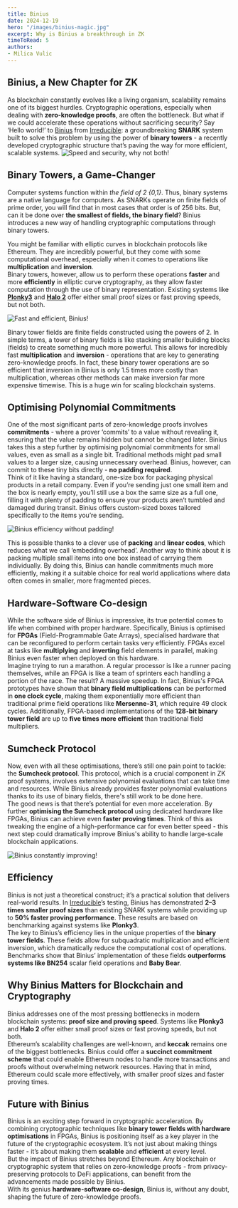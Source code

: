 ```yaml
---
title: Binius
date: 2024-12-19
hero: "/images/binius-magic.jpg"
excerpt: Why is Binius a breakthrough in ZK
timeToRead: 5
authors:
- Milica Vulic
---
```


## Binius, a New Chapter for ZK
As blockchain constantly evolves like a living organism, scalability remains one of its biggest hurdles. Cryptographic operations, especially when dealing with **zero-knowledge proofs**, are often the bottleneck. But what if we could accelerate these operations without sacrificing security? Say ‘Hello world!’ to [Binius](https://gitlab.com/IrreducibleOSS/binius) from [Irreducible](https://www.irreducible.com/): a groundbreaking **SNARK** system built to solve this problem by using the power of **binary towers** - a recently developed cryptographic structure that’s paving the way for more efficient, scalable systems.
![Speed and security, why not both!](/images/binius-both-speed-security.png)
## Binary Towers, a Game-Changer
Computer systems function within *the field of 2 {0,1}*. Thus, binary systems are a native language for computers. As SNARKs operate on finite fields of prime order, you will find that in most cases that order is of 256 bits. But, can it be done over **the smallest of fields, the binary field**? Binius introduces a new way of handling cryptographic computations through binary towers. <br /> 

You might be familiar with elliptic curves in blockchain protocols like Ethereum. They are incredibly powerful, but they come with some computational overhead, especially when it comes to operations like **multiplication** and **inversion**. <br /> 
Binary towers, however, allow us to perform these operations **faster** and more **efficiently** in elliptic curve cryptography, as they allow faster computation through the use of binary representation. Existing systems like [**Plonky3**](https://github.com/Plonky3/Plonky3) and [**Halo 2**](https://github.com/zcash/halo2) offer either small proof sizes or fast proving speeds, but not both. <br /> 

![Fast and efficient, Binius!](/images/binius-fast-efficient.png)

Binary tower fields are finite fields constructed using the powers of 2. In simple terms, a tower of binary fields is like stacking smaller building blocks (fields) to create something much more powerful. This allows for incredibly fast **multiplication** and **inversion** - operations that are key to generating zero-knowledge proofs. In fact, these binary tower operations are so efficient that inversion in Binius is only 1.5 times more costly than multiplication, whereas other methods can make inversion far more expensive timewise. This is a huge win for scaling blockchain systems. 

## Optimising Polynomial Commitments
One of the most significant parts of zero-knowledge proofs involves **commitments** - where a prover ‘commits’ to a value without revealing it, ensuring that the value remains hidden but cannot be changed later. Binius takes this a step further by optimising polynomial commitments for small values, even as small as a single bit. Traditional methods might pad small values to a larger size, causing unnecessary overhead. Binius, however, can commit to these tiny bits directly - **no padding required**. <br /> 
Think of it like having a standard, one-size box for packaging physical products in a retail company. Even if you’re sending just one small item and the box is nearly empty, you’ll still use a box the same size as a full one, filling it with plenty of padding to ensure your products aren’t tumbled and damaged during transit. Binius offers custom-sized boxes tailored specifically to the items you’re sending. <br /> 

![Binius efficiency without padding!](/images/binius-efficiency-no-padding.png "Padding according to Binius")

This is possible thanks to a clever use of **packing** and **linear codes**, which reduces what we call ‘embedding overhead’. Another way to think about it is packing multiple small items into one box instead of carrying them individually. By doing this, Binius can handle commitments much more efficiently, making it a suitable choice for real world applications where data often comes in smaller, more fragmented pieces.

## Hardware-Software Co-design
While the software side of Binius is impressive, its true potential comes to life when combined with proper hardware. Specifically, Binius is optimised for **FPGAs** (Field-Programmable Gate Arrays), specialised hardware that can be reconfigured to perform certain tasks very efficiently. FPGAs excel at tasks like **multiplying** and **inverting** field elements in parallel, making Binius even faster when deployed on this hardware. <br /> 
Imagine trying to run a marathon. A regular processor is like a runner pacing themselves, while an FPGA is like a team of sprinters each handling a portion of the race. The result? A massive speedup. In fact, Binius's FPGA prototypes have shown that **binary field multiplications** can be performed in **one clock cycle**, making them exponentially more efficient than traditional prime field operations like **Mersenne-31**, which require 49 clock cycles. Additionally, FPGA-based implementations of the **128-bit binary tower field** are up to **five times more efficient** than traditional field multipliers.

## Sumcheck Protocol
Now, even with all these optimisations, there’s still one pain point to tackle: the **Sumcheck protocol**. This protocol, which is a crucial component in ZK proof systems, involves extensive polynomial evaluations that can take time and resources. While Binius already provides faster polynomial evaluations thanks to its use of binary fields, there's still work to be done here. <br /> 
The good news is that there’s potential for even more acceleration. By further **optimising the Sumcheck protocol** using dedicated hardware like FPGAs, Binius can achieve even **faster proving times**. Think of this as tweaking the engine of a high-performance car for even better speed - this next step could dramatically improve Binius's ability to handle large-scale blockchain applications.

![Binius constantly improving!](/images/binius-speed.png)

## Efficiency
Binius is not just a theoretical construct; it’s a practical solution that delivers real-world results. In [Irreducible](https://www.irreducible.com/)’s testing, Binius has demonstrated **2–3 times smaller proof sizes** than existing SNARK systems while providing up to **50% faster proving performance**. These results are based on benchmarking against systems like **Plonky3**. <br /> 
The key to Binius’s efficiency lies in the unique properties of the **binary tower fields**. These fields allow for subquadratic multiplication and efficient inversion, which dramatically reduce the computational cost of operations. Benchmarks show that Binius’ implementation of these fields **outperforms systems like BN254** scalar field operations and **Baby Bear**.

## Why Binius Matters for Blockchain and Cryptography
Binius addresses one of the most pressing bottlenecks in modern blockchain systems: **proof size and proving speed**. Systems like **Plonky3** and **Halo 2** offer either small proof sizes or fast proving speeds, but not both. <br /> 
Ethereum’s scalability challenges are well-known, and **keccak** remains one of the biggest bottlenecks. Binius could offer a **succinct commitment scheme** that could enable Ethereum nodes to handle more transactions and proofs without overwhelming network resources. Having that in mind, Ethereum could scale more effectively, with smaller proof sizes and faster proving times.

## Future with Binius
Binius is an exciting step forward in cryptographic acceleration. By combining cryptographic techniques like **binary tower fields with hardware optimisations** in FPGAs, Binius is positioning itself as a key player in the future of the cryptographic ecosystem. It’s not just about making things faster - it’s about making them **scalable** and **efficient** at every level. <br /> 
But the impact of Binius stretches beyond Ethereum. Any blockchain or cryptographic system that relies on zero-knowledge proofs - from privacy-preserving protocols to DeFi applications, can benefit from the advancements made possible by Binius. <br /> 
With its genius **hardware-software co-design**, Binius is, without any doubt, shaping the future of zero-knowledge proofs.
